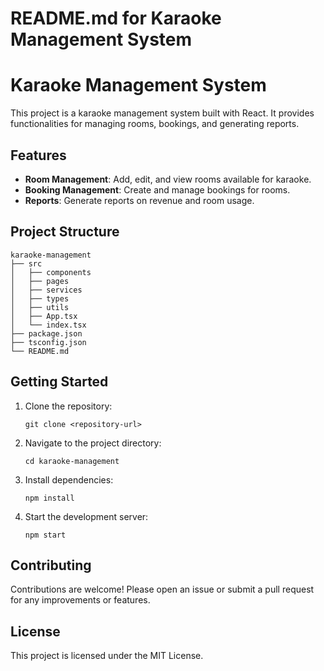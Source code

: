 # README.md for Karaoke Management System

# Karaoke Management System

This project is a karaoke management system built with React. It provides functionalities for managing rooms, bookings, and generating reports.

## Features

- **Room Management**: Add, edit, and view rooms available for karaoke.
- **Booking Management**: Create and manage bookings for rooms.
- **Reports**: Generate reports on revenue and room usage.

## Project Structure

```
karaoke-management
├── src
│   ├── components
│   ├── pages
│   ├── services
│   ├── types
│   ├── utils
│   ├── App.tsx
│   └── index.tsx
├── package.json
├── tsconfig.json
└── README.md
```

## Getting Started

1. Clone the repository:
   ```
   git clone <repository-url>
   ```

2. Navigate to the project directory:
   ```
   cd karaoke-management
   ```

3. Install dependencies:
   ```
   npm install
   ```

4. Start the development server:
   ```
   npm start
   ```

## Contributing

Contributions are welcome! Please open an issue or submit a pull request for any improvements or features.

## License

This project is licensed under the MIT License.